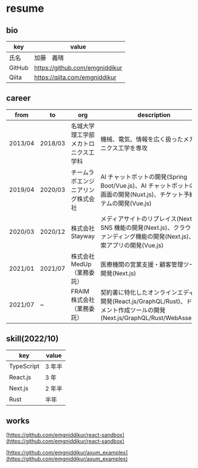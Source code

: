 # resume

## bio

| key    | value                          |
| ------ | ------------------------------ |
| 氏名   | 加藤　義晴                     |
| GitHub | https://github.com/emgniddikur |
| Qiita  | https://qiita.com/emgniddikur  |

## career

| from    | to      | org                                  | description                                                                                                                         |
| ------- | ------- | ------------------------------------ | ----------------------------------------------------------------------------------------------------------------------------------- |
| 2013/04 | 2018/03 | 名城大学理工学部メカトロニクス工学科 | 機械、電気、情報を広く扱ったメカトロニクス工学を専攻                                                                                |
| 2019/04 | 2020/03 | チームラボエンジニアリング株式会社   | AI チャットボットの開発(Spring Boot/Vue.js)、AI チャットボットの管理画面の開発(Nuxt.js)、チケット予約システムの開発(Vue.js)         |
| 2020/03 | 2020/12 | 株式会社 Stayway                     | メディアサイトのリプレイス(Next.js)、SNS 機能の開発(Next.js)、クラウドファンディング機能の開発(Next.js)、宿検索アプリの開発(Vue.js) |
| 2021/01 | 2021/07 | 株式会社 MedUp（業務委託）           | 医療機関の営業支援・顧客管理ツールの開発(Next.js)                                                                                   |
| 2021/07 | ~       | FRAIM 株式会社（業務委託）           | 契約書に特化したオンラインエディタの開発(React.js/GraphQL/Rust)、ドキュメント作成ツールの開発(Next.js/GraphQL/Rust/WebAssembly)     |

## skill(2022/10)

| key        | value  |
| ---------- | ------ |
| TypeScript | 3 年半 |
| React.js   | 3 年   |
| Next.js    | 2 年半 |
| Rust       | 半年   |

## works

[https://github.com/emgniddikur/react-sandbox](https://github.com/emgniddikur/react-sandbox)

[https://github.com/emgniddikur/axum_examples](https://github.com/emgniddikur/axum_examples)
